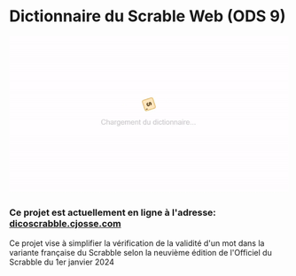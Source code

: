 # Dictionnaire du Scrable Web (ODS 9)

<img src="./src/dicoscrabble.gif">

### Ce projet est actuellement en ligne à l'adresse: [dicoscrabble.cjosse.com](https://dicoscrabble.cjosse.com/)

Ce projet vise à simplifier la vérification de la validité d'un mot dans la variante française du Scrabble selon la neuvième édition de l'Officiel du Scrabble du 1er janvier 2024
<br>
